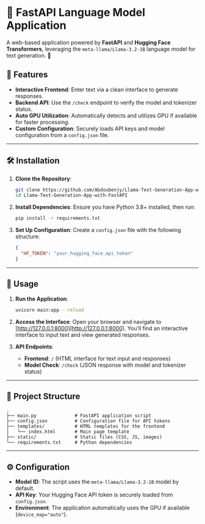 
# 🤖 FastAPI Language Model Application

A web-based application powered by **FastAPI** and **Hugging Face Transformers**, leveraging the `meta-llama/Llama-3.2-1B` language model for text generation. 🚀

## 🌟 Features

- **Interactive Frontend**: Enter text via a clean interface to generate responses.
- **Backend API**: Use the `/check` endpoint to verify the model and tokenizer status.
- **Auto GPU Utilization**: Automatically detects and utilizes GPU if available for faster processing.
- **Custom Configuration**: Securely loads API keys and model configuration from a `config.json` file.

---

## 🛠️ Installation

1. **Clone the Repository**:
   ```bash
   git clone https://github.com/Abdoubenjy/Llama-Text-Generation-App-with-FastAPI.git
   cd Llama-Text-Generation-App-with-FastAPI
   ```

2. **Install Dependencies**:
   Ensure you have Python 3.8+ installed, then run:
   ```bash
   pip install -r requirements.txt
   ```

3. **Set Up Configuration**:
   Create a `config.json` file with the following structure:
   ```json
   {
     "HF_TOKEN": "your_hugging_face_api_token"
   }
   ```

---

## 🚀 Usage

1. **Run the Application**:
   ```bash
   uvicorn main:app --reload
   ```

2. **Access the Interface**:
   Open your browser and navigate to [http://127.0.0.1:8000](http://127.0.0.1:8000). You’ll find an interactive interface to input text and view generated responses.

3. **API Endpoints**:
   - **Frontend**: `/` (HTML interface for text input and responses)
   - **Model Check**: `/check` (JSON response with model and tokenizer status)

---

## 📂 Project Structure

```plaintext
.
├── main.py              # FastAPI application script
├── config.json          # Configuration file for API tokens
├── templates/           # HTML templates for the frontend
│   └── index.html       # Main page template
├── static/              # Static files (CSS, JS, images)
└── requirements.txt     # Python dependencies
```

---

## ⚙️ Configuration

- **Model ID**: The script uses the `meta-llama/Llama-3.2-1B` model by default.
- **API Key**: Your Hugging Face API token is securely loaded from `config.json`.
- **Environment**: The application automatically uses the GPU if available (`device_map="auto"`).

